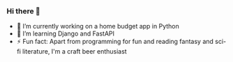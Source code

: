 ### Hi there 👋

- 🔭 I’m currently working on a home budget app in Python
- 🌱 I’m learning Django and FastAPI
- ⚡ Fun fact: Apart from programming for fun and reading fantasy and sci-fi literature, I'm a craft beer enthusiast
<!--
**kp-muszynski/kp-muszynski** is a ✨ _special_ ✨ repository because its `README.md` (this file) appears on your GitHub profile.

Here are some ideas to get you started:

- 🔭 I’m currently working on ...
- 🌱 I’m currently learning ...
- 👯 I’m looking to collaborate on ...
- 🤔 I’m looking for help with ...
- 💬 Ask me about ...
- 📫 How to reach me: ...
- 😄 Pronouns: ...
- ⚡ Fun fact: ...
-->
